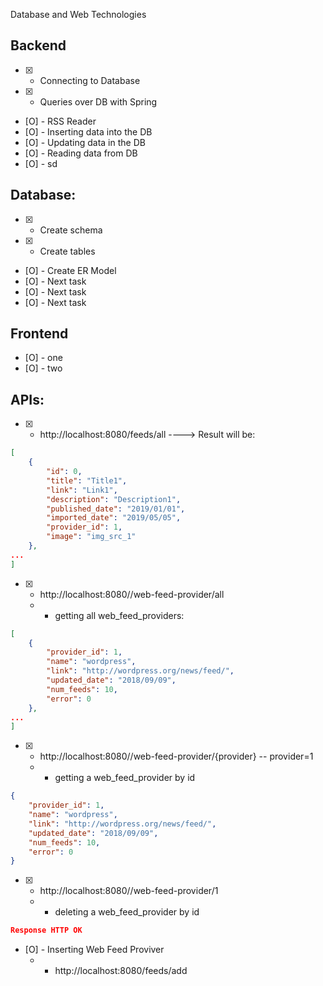 Database and Web Technologies

## Backend

* [X] - Connecting to Database
* [X] - Queries over DB with Spring
* [O] - RSS Reader
* [O] - Inserting data into the DB
* [O] - Updating data in the DB
* [O] - Reading data from DB
* [O] - sd



## Database:

* [X] - Create schema
* [X] - Create tables
* [O] - Create ER Model
* [O] - Next task
* [O] - Next task
* [O] - Next task


## Frontend
* [O] - one
* [O] - two


## APIs:
* [X] - http://localhost:8080/feeds/all   ---->
Result will be:
```json
[
    {
        "id": 0,
        "title": "Title1",
        "link": "Link1",
        "description": "Description1",
        "published_date": "2019/01/01",
        "imported_date": "2019/05/05",
        "provider_id": 1,
        "image": "img_src_1"
    },
...
]
```


* [X] - http://localhost:8080//web-feed-provider/all
   * - getting all web_feed_providers:
```json 
[
    {
        "provider_id": 1,
        "name": "wordpress",
        "link": "http://wordpress.org/news/feed/",
        "updated_date": "2018/09/09",
        "num_feeds": 10,
        "error": 0
    },
...
]
```

* [X] - http://localhost:8080//web-feed-provider/{provider}  -- provider=1
   * - getting a web_feed_provider by id
```json
{
    "provider_id": 1,
    "name": "wordpress",
    "link": "http://wordpress.org/news/feed/",
    "updated_date": "2018/09/09",
    "num_feeds": 10,
    "error": 0
}
```

* [X] - http://localhost:8080//web-feed-provider/1
   * - deleting a web_feed_provider by id
```json
Response HTTP OK
```

* [O] - Inserting Web Feed Proviver
   * - http://localhost:8080/feeds/add



